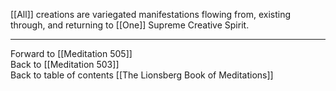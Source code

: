 [[All]] creations are variegated manifestations flowing from, existing through, and returning to [[One]] Supreme Creative Spirit.

___

Forward to [[Meditation 505]]  
Back to [[Meditation 503]]  
Back to table of contents [[The Lionsberg Book of Meditations]]  